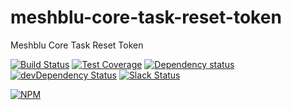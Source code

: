 # meshblu-core-task-reset-token
Meshblu Core Task Reset Token

[![Build Status](https://travis-ci.org/octoblu/meshblu-core-task-reset-token.svg?branch=master)](https://travis-ci.org/octoblu/meshblu-core-task-reset-token)
[![Test Coverage](https://codecov.io/gh/octoblu/meshblu-core-task-reset-token/branch/master/graph/badge.svg)](https://codecov.io/gh/octoblu/meshblu-core-task-reset-token)
[![Dependency status](http://img.shields.io/david/octoblu/meshblu-core-task-reset-token.svg?style=flat)](https://david-dm.org/octoblu/meshblu-core-task-reset-token)
[![devDependency Status](http://img.shields.io/david/dev/octoblu/meshblu-core-task-reset-token.svg?style=flat)](https://david-dm.org/octoblu/meshblu-core-task-reset-token#info=devDependencies)
[![Slack Status](http://community-slack.octoblu.com/badge.svg)](http://community-slack.octoblu.com)

[![NPM](https://nodei.co/npm/meshblu-core-task-reset-token.svg?style=flat)](https://npmjs.org/package/meshblu-core-task-reset-token)

